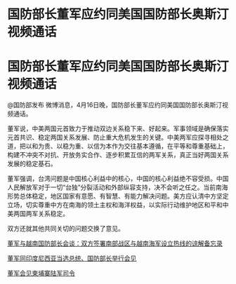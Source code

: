 # 国防部长董军应约同美国国防部长奥斯汀视频通话

# 国防部长董军应约同美国国防部长奥斯汀视频通话

@国防部发布 微博消息，4月16日晚，国防部长董军应约同美国国防部长奥斯汀视频通话。

董军说，中美两国元首致力于推动双边关系稳下来、好起来。军事领域是确保落实元首共识、稳定两国关系发展、防止重大危机发生的关键。中美两军应探寻相处之道，把以和为贵、以稳为重、以信为本作为交往基本遵循，在平等和尊重基础上，构建不冲突不对抗、开放务实合作、逐步积累互信的两军关系，真正当好两国关系发展的稳定基石。

董军强调，台湾问题是中国核心利益中的核心，中国的核心利益绝不容受损。中国人民解放军对于一切“台独”分裂活动和外部纵容支持，决不会听之任之。当前南海形势总体稳定，地区国家有意愿、有智慧、有能力解决问题。美方应认清中方坚定立场，切实尊重中方在南海的领土主权和海洋权益，以实际行动维护地区和平和中美两国两军关系稳定。

双方还就其他共同关切的问题交换了意见。

[董军与越南国防部长会谈：双方签署南部战区与越南海军设立热线的谅解备忘录](https://news.qq.com/rain/a/20240412A06B7L00)

[董军同印度尼西亚当选总统、国防部长举行会见](https://news.qq.com/rain/a/20240403V03B2L00)

[董军会见柬埔寨陆军司令](https://news.qq.com/rain/a/20240326V03MZ900)

